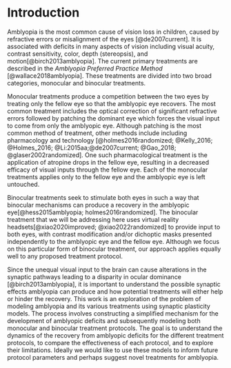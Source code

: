 # Introduction

Amblyopia is the most common cause of vision loss in children, caused by refractive errors or misalignment of the eyes [@de2007current].   It is associated with deficits in many aspects of vision including visual acuity, contrast sensitivity, color, depth (stereopsis), and motion[@birch2013amblyopia].  The current primary treatments are described in the *Amblyopia Preferred Practice Method* [@wallace2018amblyopia]. These treatments are divided into two broad categories, monocular and binocular treatments. 

Monocular treatments produce a competition between the two eyes by treating only the fellow eye so that the amblyopic eye recovers.  The most common treatment includes the optical correction of significant refractive errors followed by patching the dominant eye which forces the visual input to come from only the amblyopic eye.  Although patching is the most common method of treatment, other methods include  including pharmacology and technology [@holmes2016randomized; @Kelly_2016; @Holmes_2016; @Li:2015aa;@de2007current; @Gao_2018;  @glaser2002randomized]. One such pharmacological treatment is the application of atropine drops in the fellow eye, resulting in a decreased efficacy of visual inputs through the fellow eye.  Each of the monocular treatments applies only to the fellow eye and the amblyopic eye is left untouched. 

Binocular treatments seek to stimulate both eyes in such a way that binocular mechanisms can produce a recovery in the amblyopic eye[@hess2015amblyopia; holmes2016randomized].  The binocular treatment that we will be addressing here uses virtual reality headsets[@xiao2020improved; @xiao2022randomized] to provide input to both eyes, with contrast modification and/or  dichoptic masks presented independently to the amblyopic eye and the fellow eye.  Although we focus on this particular form of binocular treatment, our approach applies equally well to any proposed treatment protocol.

Since the unequal visual input to the brain can cause alterations in the synaptic pathways leading to a disparity in ocular dominance [@birch2013amblyopia], it is important to understand the possible synaptic effects amblyopia can produce and how potential treatments will either help or hinder the recovery.  This work is an exploration of the problem of modeling amblyopia and its various treatments using synaptic plasticity models. The process involves constructing a simplified mechanism for the development of amblyopic deficits and subsequently modeling both monocular and binocular treatment protocols. The goal is to understand the dynamics of the recovery from amblyopic deficits for the different treatment protocols, to compare the effectiveness of each protocol, and to explore their limitations. Ideally we would like to use these models to inform future protocol parameters and perhaps suggest novel treatments for amblyopia.



